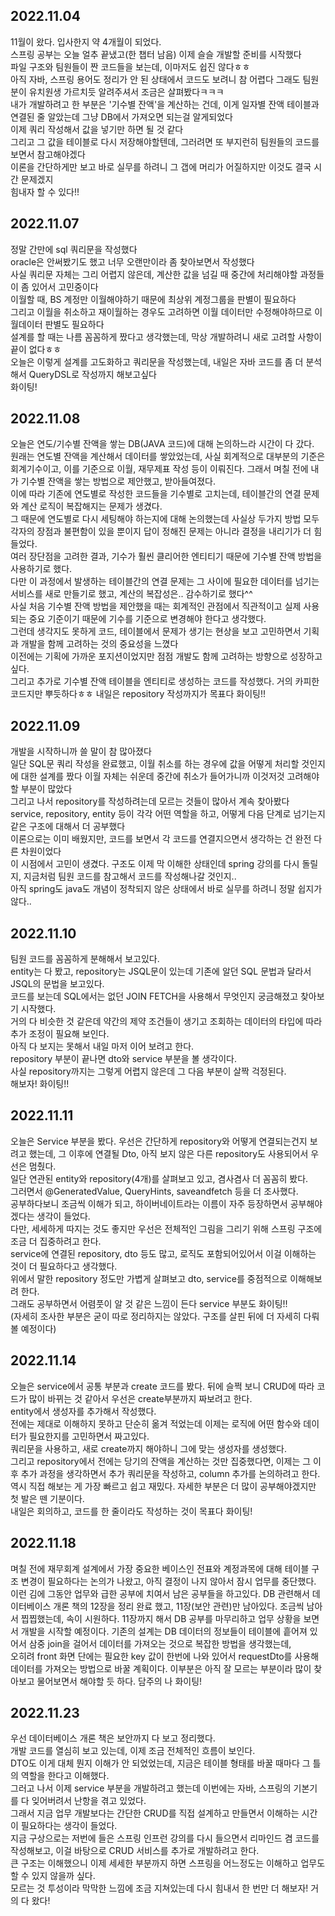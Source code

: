 ## 2022.11.04
11월이 왔다. 입사한지 약 4개월이 되었다.  
스프링 공부는 오늘 얼추 끝냈고(한 챕터 남음) 이제 슬슬 개발할 준비를 시작했다  
파일 구조와 팀원들이 짠 코드들을 보는데, 이마저도 쉽진 않다ㅎㅎ  
아직 자바, 스프링 용어도 정리가 안 된 상태에서 코드도 보려니 참 어렵다
그래도 팀원분이 유치원생 가르치듯 알려주셔서 조금은 살펴봤다ㅋㅋㅋ  
내가 개발하려고 한 부분은 '기수별 잔액'을 계산하는 건데, 이게 일자별 잔액 테이블과 연결된 줄 알았는데 그냥 DB에서 가져오면 되는걸 알게되었다  
이제 쿼리 작성해서 값을 넣기만 하면 될 것 같다  
그리고 그 값을 테이블로 다시 저장해야할텐데, 그러려면 또 부지런히 팀원들의 코드를 보면서 참고해야겠다  
이론을 간단하게만 보고 바로 실무를 하려니 그 갭에 머리가 어질하지만 이것도 결국 시간 문제겠지  
힘내자 할 수 있다!!  

## 2022.11.07
정말 간만에 sql 쿼리문을 작성했다  
oracle은 안써봤기도 했고 너무 오랜만이라 좀 찾아보면서 작성했다  
사실 쿼리문 자체는 그리 어렵지 않은데, 계산한 값을 넘길 때 중간에 처리해야할 과정들이 좀 있어서 고민중이다  
이월할 때, BS 계정만 이월해야하기 때문에 최상위 계정그룹을 판별이 필요하다  
그리고 이월을 취소하고 재이월하는 경우도 고려하면 이월 데이터만 수정해야하므로 이월데이터 판별도 필요하다  
설계를 할 때는 나름 꼼꼼하게 짰다고 생각했는데, 막상 개발하려니 새로 고려할 사항이 끝이 없다ㅎㅎ  
오늘은 이렇게 설계를 고도화하고 쿼리문을 작성했는데, 내일은 자바 코드를 좀 더 분석해서 QueryDSL로 작성까지 해보고싶다  
화이팅!  

## 2022.11.08
오늘은 연도/기수별 잔액을 쌓는 DB(JAVA 코드)에 대해 논의하느라 시간이 다 갔다.  
원래는 연도별 잔액을 계산해서 데이터를 쌓았었는데, 사실 회계적으로 대부분의 기준은 회계기수이고, 이를 기준으로 이월, 재무제표 작성 등이 이뤄진다. 그래서 며칠 전에 내가 기수별 잔액을 쌓는 방법으로 제안했고, 받아들여졌다.  
이에 따라 기존에 연도별로 작성한 코드들을 기수별로 고치는데, 테이블간의 연결 문제와 계산 로직이 복잡해지는 문제가 생겼다.  
그 때문에 연도별로 다시 세팅해야 하는지에 대해 논의했는데 사실상 두가지 방법 모두 각자의 장점과 불편함이 있을 뿐이지 답이 정해진 문제는 아니라 결정을 내리기가 더 힘들었다.  
여러 장단점을 고려한 결과, 기수가 훨씬 클리어한 엔티티기 때문에 기수별 잔액 방법을 사용하기로 했다.  
다만 이 과정에서 발생하는 테이블간의 연결 문제는 그 사이에 필요한 데이터를 넘기는 서비스를 새로 만들기로 했고, 계산의 복잡성은.. 감수하기로 했다^^  
사실 처음 기수별 잔액 방법을 제안했을 때는 회계적인 관점에서 직관적이고 실제 사용되는 중요 기준이기 때문에 기수를 기준으로 변경해야 한다고 생각했다.  
그런데 생각지도 못하게 코드, 테이블에서 문제가 생기는 현상을 보고 고민하면서 기획과 개발을 함께 고려하는 것의 중요성을 느꼈다  
이전에는 기획에 가까운 포지션이었지만 점점 개발도 함께 고려하는 방향으로 성장하고싶다.  
그리고 추가로 기수별 잔액 테이블을 엔티티로 생성하는 코드를 작성했다. 거의 카피한 코드지만 뿌듯하다ㅎㅎ 내일은 repository 작성까지가 목표다 화이팅!!  

## 2022.11.09
개발을 시작하니까 쓸 말이 참 많아졌다  
일단 SQL문 쿼리 작성을 완료했고, 이월 취소를 하는 경우에 값을 어떻게 처리할 것인지에 대한 설계를 짰다
이월 자체는 쉬운데 중간에 취소가 들어가니까 이것저것 고려해야할 부분이 많았다  
그리고 나서 repository를 작성하려는데 모르는 것들이 많아서 계속 찾아봤다  
service, repository, entity 등이 각각 어떤 역할을 하고, 어떻게 다음 단계로 넘기는지 같은 구조에 대해서 더 공부했다  
이론으로는 이미 배웠지만, 코드를 보면서 각 코드를 연결지으면서 생각하는 건 완전 다른 차원이었다  
이 시점에서 고민이 생겼다. 구조도 이제 막 이해한 상태인데 spring 강의를 다시 돌릴지, 지금처럼 팀원 코드를 참고해서 코드를 작성해나갈 것인지..  
아직 spring도 java도 개념이 정착되지 않은 상태에서 바로 실무를 하려니 정말 쉽지가 않다..  

## 2022.11.10
팀원 코드를 꼼꼼하게 분해해서 보고있다.  
entity는 다 봤고, repository는 JSQL문이 있는데 기존에 알던 SQL 문법과 달라서 JSQL의 문법을 보고있다.  
코드를 보는데 SQL에서는 없던 JOIN FETCH을 사용해서 무엇인지 궁금해졌고 찾아보기 시작했다.  
거의 다 비슷한 것 같은데 약간의 제약 조건들이 생기고 조회하는 데이터의 타입에 따라 추가 조정이 필요해 보인다.  
아직 다 보지는 못해서 내일 마저 이어 보려고 한다.  
repository 부분이 끝나면 dto와 service 부분을 볼 생각이다.  
사실 repository까지는 그렇게 어렵지 않은데 그 다음 부분이 살짝 걱정된다.  
해보자! 화이팅!! 

## 2022.11.11
오늘은 Service 부분을 봤다. 우선은 간단하게 repository와 어떻게 연결되는건지 보려고 했는데, 그 이후에 연결될 Dto, 아직 보지 않은 다른 repository도 사용되어서 우선은 멈췄다.  
일단 연관된 entity와 repository(4개)를 살펴보고 있고, 겸사겸사 더 꼼꼼히 봤다.  
그러면서 @GeneratedValue, QueryHints, saveandfetch 등을 더 조사했다.  
공부하다보니 조금씩 이해가 되고, 하이버네이트라는 이름이 자주 등장하면서 공부해야겠다는 생각이 들었다.  
다만, 세세하게 따지는 것도 좋지만 우선은 전체적인 그림을 그리기 위해 스프링 구조에 조금 더 집중하려고 한다.  
service에 연결된 repository, dto 등도 많고, 로직도 포함되어있어서 이걸 이해하는 것이 더 필요하다고 생각했다.  
위에서 말한 repository 정도만 가볍게 살펴보고 dto, service를 중점적으로 이해해보려 한다.  
그래도 공부하면서 어렴풋이 알 것 같은 느낌이 든다 service 부분도 화이팅!!  
(자세히 조사한 부분은 굳이 따로 정리하지는 않았다. 구조를 살핀 뒤에 더 자세히 다뤄볼 예정이다)  

## 2022.11.14
오늘은 service에서 공통 부분과 create 코드를 봤다. 뒤에 슬쩍 보니 CRUD에 따라 코드가 많이 바뀌는 것 같아서 우선은 create부분까지 짜보려고 한다.  
entity에서 생성자를 추가해서 작성했다.  
전에는 제대로 이해하지 못하고 단순히 옮겨 적었는데 이제는 로직에 어떤 함수와 데이터가 필요한지를 고민하면서 짜고있다.  
쿼리문을 사용하고, 새로 create까지 해야하니 그에 맞는 생성자를 생성했다.  
그리고 repository에서 전에는 당기의 잔액을 계산하는 것만 집중했다면, 이제는 그 이후 추가 과정을 생각하면서 추가 쿼리문을 작성하고, column 추가를 논의하려고 한다.  
역시 직접 해보는 게 가장 빠르고 쉽고 재밌다. 자세한 부분은 더 많이 공부해야겠지만 첫 발은 뗀 기분이다.  
내일은 회의하고, 코드를 한 줄이라도 작성하는 것이 목표다 화이팅!  

## 2022.11.18
며칠 전에 재무회계 설계에서 가장 중요한 베이스인 전표와 계정과목에 대해 테이블 구조 변경이 필요하다는 논의가 나왔고, 아직 결정이 나지 않아서 잠시 업무를 중단했다.  
이런 김에 그동안 업무와 급한 공부에 치여서 남은 공부들을 하고있다.
DB 관련해서 데이터베이스 개론 책의 12장을 정리 완료 했고, 11장(보안 관련)만 남아있다.
조금씩 남아서 찝찝했는데, 속이 시원하다.
11장까지 해서 DB 공부를 마무리하고 업무 상황을 보면서 개발을 시작할 예정이다.
기존의 설계는 DB 데이터의 정보들이 테이블에 흩어져 있어서 삼중 join을 걸어서 데이터를 가져오는 것으로 복잡한 방법을 생각했는데,  
오히려 front 화면 단에는 필요한 key 값이 한번에 나와 있어서 requestDto를 사용해 데이터를 가져오는 방법으로 바꿀 계획이다.
이부분은 아직 잘 모르는 부분이라 많이 찾아보고 물어보면서 해야할 듯 하다.
담주의 나 화이팅!

## 2022.11.23
우선 데이터베이스 개론 책은 보안까지 다 보고 정리했다.  
개발 코드를 열심히 보고 있는데, 이제 조금 전체적인 흐름이 보인다.  
DTO도 이게 대체 뭔지 이해가 안 되었었는데, 지금은 테이블 형태를 바꿀 때마다 그 틀의 역할을 한다고 이해했다.  
그러고 나서 이제 service 부분을 개발하려고 했는데 이번에는 자바, 스프링의 기본기를 다 잊어버려서 난항을 겪고 있었다.  
그래서 지금 업무 개발보다는 간단한 CRUD를 직접 설계하고 만들면서 이해하는 시간이 필요하다는 생각이 들었다.  
지금 구상으로는 저번에 들은 스프링 인프런 강의를 다시 들으면서 리마인드 겸 코드를 작성해보고, 이걸 바탕으로 CRUD 서비스를 추가로 개발하려고 한다.  
큰 구조는 이해했으니 이제 세세한 부분까지 하면 스프링을 어느정도는 이해하고 업무도 할 수 있지 않을까 싶다.  
모르는 것 투성이라 막막한 느낌에 조금 지쳐있는데 다시 힘내서 한 번만 더 해보자! 거의 다 왔다!  
